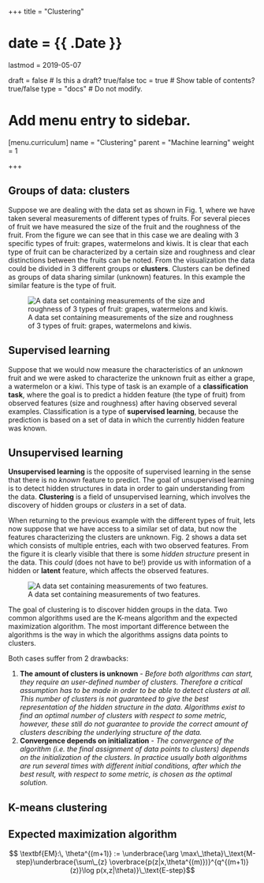 +++
title = "Clustering"

# date = {{ .Date }}
lastmod = 2019-05-07

draft = false  # Is this a draft? true/false
toc = true  # Show table of contents? true/false
type = "docs"  # Do not modify.

# Add menu entry to sidebar.
[menu.curriculum]
  name = "Clustering"
  parent = "Machine learning"
  weight = 1

+++

## Groups of data: clusters
Suppose we are dealing with the data set as shown in Fig. 1, where we have taken several measurements of different types of fruits. For several pieces of fruit we have measured the size of the fruit and the roughness of the fruit. From the figure we can see that in this case we are dealing with 3 specific types of fruit: grapes, watermelons and kiwis. It is clear that each type of fruit can be characterized by a certain size and roughness and clear distinctions between the fruits can be noted. From the visualization the data could be divided in 3 different groups or **clusters**. Clusters can be defined as groups of data sharing similar (unknown) features. In this example the similar feature is the type of fruit.

<div style="max-width: 600px; margin: auto">
  <figure>
    <img
      src="/../files/7.Images/clusters_fruit_annotated.svg"
      alt="A data set containing measurements of the size and roughness of 3 types of fruit: grapes, watermelons and kiwis."
    />
    <figcaption class="numbered">
      A data set containing measurements of the size and roughness of 3 types of fruit: grapes, watermelons and kiwis.
    </figcaption>
  </figure>
</div>

## Supervised learning
Suppose that we would now measure the characteristics of an _unknown_ fruit and we were asked to characterize the unknown fruit as either a grape, a watermelon or a kiwi. This type of task is an example of a **classification task**, where the goal is to predict a hidden feature (the type of fruit) from observed features (size and roughness) after having observed several examples. Classification is a type of **supervised learning**, because the prediction is based on a set of data in which the currently hidden feature was known.

## Unsupervised learning
**Unsupervised learning** is the opposite of supervised learning in the sense that there is no _known_ feature to predict. The goal of unsupervised learning is to detect hidden structures in data in order to gain understanding from the data. **Clustering** is a field of unsupervised learning, which involves the discovery of hidden groups or *clusters* in a set of data.

When returning to the previous example with the different types of fruit, lets now suppose that we have access to a similar set of data, but now the features characterizing the clusters are unknown. Fig. 2 shows a data set which consists of multiple entries, each with two observed features. From the figure it is clearly visible that there is some _hidden structure_ present in the data. This _could_ (does not have to be!) provide us with information of a hidden or **latent** feature, which affects the observed features.

<div style="max-width: 600px; margin: auto">
  <figure>
    <img
      src="/../files/7.Images/clusters_general.svg"
      alt="A data set containing measurements of two features."
    />
    <figcaption class="numbered">
      A data set containing measurements of two features.
    </figcaption>
  </figure>
</div>

The goal of clustering is to discover hidden groups in the data. Two common algorithms used are the K-means algorithm and the expected maximization algorithm. The most important difference between the algorithms is the way in which the algorithms assigns data points to clusters.

Both cases suffer from 2 drawbacks:

1. **The amount of clusters is unknown** - _Before both algorithms can start, they require an user-defined number of clusters. Therefore a critical assumption has to be made in order to be able to detect clusters at all. This number of clusters is not guaranteed to give the best representation of the hidden structure in the data. Algorithms exist to find an optimal number of clusters with respect to some metric, however, these still do not guarantee to provide the correct amount of clusters describing the underlying structure of the data._
2. **Convergence depends on initialization** - _The convergence of the algorithm (i.e. the final assignment of data points to clusters) depends on the initialization of the clusters. In practice usually both algorithms are run several times with different initial conditions, after which the best result, with respect to some metric, is chosen as the optimal solution._



## K-means clustering


## Expected maximization algorithm

$$ \textbf{EM}:\, \theta^{(m+1)} := \underbrace{\arg \max\_\theta}\_\text{M-step}\underbrace{\sum\_{z} \overbrace{p(z|x,\theta^{(m)})}^{q^{(m+1)}(z)}\log p(x,z|\theta)}\_\text{E-step}$$
